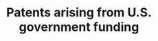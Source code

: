 ---
description: 'Dataset of patents arising from government funding since the year 2000. '
doi: https://doi.org/10.5281/zenodo.3369582
title: Patents arising from U.S. government funding
url: https://zenodo.org/record/3369582
uuid: c66bdabd-a80c-4a7e-b9b9-f706e4ed7395
---